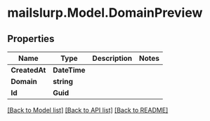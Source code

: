 
# mailslurp.Model.DomainPreview

## Properties

Name | Type | Description | Notes
------------ | ------------- | ------------- | -------------
**CreatedAt** | **DateTime** |  | 
**Domain** | **string** |  | 
**Id** | **Guid** |  | 

[[Back to Model list]](../README.md#documentation-for-models)
[[Back to API list]](../README.md#documentation-for-api-endpoints)
[[Back to README]](../README.md)

